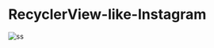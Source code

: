 # RecyclerView-like-Instagram
![ss](https://user-images.githubusercontent.com/54910354/80157246-fa4fd500-8582-11ea-80b1-1937a49d00a5.jpg)
